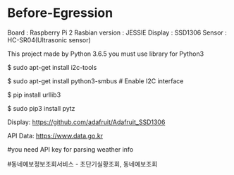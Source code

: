 # Before-Egression

Board : Raspberry Pi 2
Rasbian version : JESSIE
Display : SSD1306
Sensor : HC-SR04(Ultrasonic sensor)

This project made by Python 3.6.5
you must use library for Python3

$ sudo apt-get install i2c-tools

$ sudo apt-get install python3-smbus     # Enable I2C interface

$ pip install urllib3

$ sudo pip3 install pytz

Display:
https://github.com/adafruit/Adafruit_SSD1306

API Data:
https://www.data.go.kr

#you need API key for parsing weather info

#동네예보정보조회서비스 - 초단기실황조회, 동네예보조회
